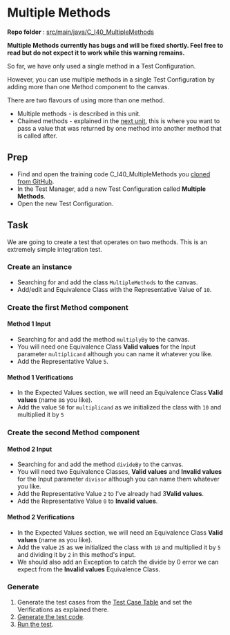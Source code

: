 # Multiple Methods
**Repo folder** : [src/main/java/C_I40_MultipleMethods](github-repo.md)

<warning>
<p>
<strong>
Multiple Methods currently has bugs and will be fixed shortly. Feel free to read but do not expect it to work while this warning remains.
</strong>
</p>
</warning>

So far, we have only used a single method in a Test Configuration.

However, you can use multiple methods in a single Test Configuration by adding more than one Method component to the canvas.

There are two flavours of using more than one method.

- Multiple methods - is described in this unit.
- Chained methods - explained in the [next unit](C-I50-chained-methods.md), this is where you want to pass a value that was returned by one method into another method that is called after.

## Prep
- Find and open the training code C_I40_MultipleMethods you [cloned from GitHub](github-repo.md).
- In the Test Manager, add a new Test Configuration called **Multiple Methods**. 
- Open the new Test Configuration.


## Task
We are going to create a test that operates on two methods. This is an extremely simple integration test.

### Create an instance
- Searching for and add the class ```MultipleMethods``` to the canvas.
- Add/edit and Equivalence Class with the Representative Value of ```10```.

### Create the first Method component

#### Method 1 Input
- Searching for and add the method ```multiplyBy``` to the canvas.
- You will need one Equivalence Class **Valid values** for the Input parameter ```multiplicand``` although you can name it whatever you like.
- Add the Representative Value ```5```.

#### Method 1 Verifications
- In the Expected Values section, we will need an Equivalence Class **Valid values** (name as you like).
- Add the value ```50``` for ```multiplicand``` as we initialized the class with ```10``` and multiplied it by ```5```

### Create the second Method component
#### Method 2 Input
- Searching for and add the method ```divideBy``` to the canvas.
- You will need two Equivalence Classes, **Valid values** and **Invalid values** for the Input parameter ```divisor``` although you can name them whatever you like.
- Add the Representative Value ```2``` to I've already had 3**Valid values**.
- Add the Representative Value ```0``` to **Invalid values**.

#### Method 2 Verifications
- In the Expected Values section, we will need an Equivalence Class **Valid values** (name as you like).
- Add the value ```25``` as we initialized the class with ```10``` and multiplied it by ```5``` and dividing it by ```2``` in this method's input.
- We should also add an Exception to catch the divide by 0 error we can expect from the **Invalid values** Equivalence Class.

### Generate
1. Generate the test cases from the [Test Case Table](test-case-table.md) and set the Verifications as explained there.
2. [Generate the test code](codegen.md).
3. [Run the test](run-test.md).





